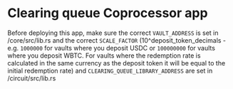 # Clearing queue Coprocessor app

Before deploying this app, make sure the correct `VAULT_ADDRESS` is set in /core/src/lib.rs and the correct
`SCALE_FACTOR` (10^deposit_token_decimals - e.g. `1000000` for vaults where you deposit USDC or `100000000` for vaults where you deposit WBTC. For vaults where the redemption rate is calculated in the same currency as the deposit token it will be equal to the initial redemption rate) and `CLEARING_QUEUE_LIBRARY_ADDRESS` are set in /circuit/src/lib.rs
